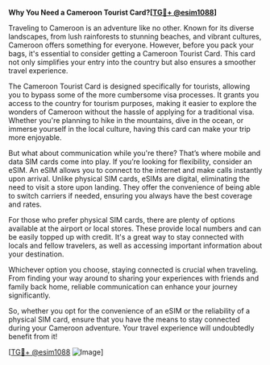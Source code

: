 **Why You Need a Cameroon Tourist Card?[[TG💪+ @esim1088](https://t.me/s/esim1088)]**

Traveling to Cameroon is an adventure like no other. Known for its diverse landscapes, from lush rainforests to stunning beaches, and vibrant cultures, Cameroon offers something for everyone. However, before you pack your bags, it's essential to consider getting a Cameroon Tourist Card. This card not only simplifies your entry into the country but also ensures a smoother travel experience.

The Cameroon Tourist Card is designed specifically for tourists, allowing you to bypass some of the more cumbersome visa processes. It grants you access to the country for tourism purposes, making it easier to explore the wonders of Cameroon without the hassle of applying for a traditional visa. Whether you're planning to hike in the mountains, dive in the ocean, or immerse yourself in the local culture, having this card can make your trip more enjoyable.

But what about communication while you're there? That’s where mobile and data SIM cards come into play. If you’re looking for flexibility, consider an eSIM. An eSIM allows you to connect to the internet and make calls instantly upon arrival. Unlike physical SIM cards, eSIMs are digital, eliminating the need to visit a store upon landing. They offer the convenience of being able to switch carriers if needed, ensuring you always have the best coverage and rates.

For those who prefer physical SIM cards, there are plenty of options available at the airport or local stores. These provide local numbers and can be easily topped up with credit. It's a great way to stay connected with locals and fellow travelers, as well as accessing important information about your destination.

Whichever option you choose, staying connected is crucial when traveling. From finding your way around to sharing your experiences with friends and family back home, reliable communication can enhance your journey significantly. 

So, whether you opt for the convenience of an eSIM or the reliability of a physical SIM card, ensure that you have the means to stay connected during your Cameroon adventure. Your travel experience will undoubtedly benefit from it!

[[TG💪+ @esim1088](https://t.me/s/esim1088) ![Image](https://i.postimg.cc/Y0z9fWf4/image.png)]